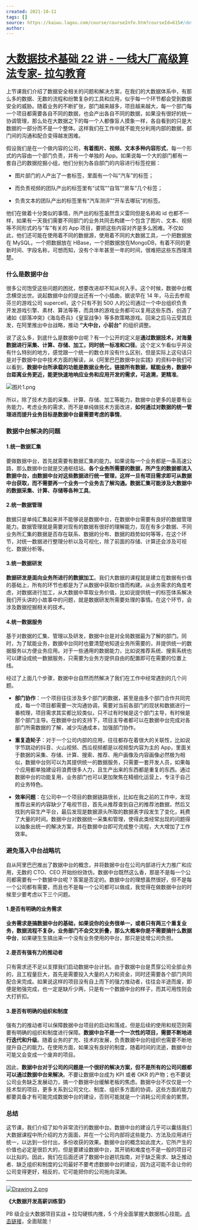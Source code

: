 ```yaml
---
created: 2021-10-11
tags: []
source: https://kaiwu.lagou.com/course/courseInfo.htm?courseId=615#/detail/pc?id=6512
author: 
---
```


# [大数据技术基础 22 讲 - 一线大厂高级算法专家- 拉勾教育](https://kaiwu.lagou.com/course/courseInfo.htm?courseId=615#/detail/pc?id=6512)


上节课我们介绍了数据安全相关的问题和解决方案，在我们的大数据体系中，有那么多的数据、无数的流程和纷繁复杂的工具和应用，似乎每一个环节都会受到数据安全的威胁。随着业务的不断扩张，部门越来越多，项目越来越大，每一个部门每一个项目都需要各自不同的数据，也会产出各自不同的数据，如果没有很好的统一协调管理，那么处在大数据之下的每一个人都像盲人摸象一样，各自看到的只是大数据的一部分而不是一个整体。这样我们在工作中就不能充分利用内部的数据，部门间的沟通和配合变得越发困难。

假设我们是在一个做内容的公司，**有着图片、视频、文本多种内容形式**，每一个形式的内容由一个部门负责，并有一个单独的 App。如果说每一个大的部门都有一套自己的数据挖掘小组，他们分别为各自部门的内容进行标签挖掘：

-   图片部门的人产出了一套标签，里面有一个叫“汽车”的标签；
    
-   而负责视频的团队产出的标签里有“试驾”“自驾”“房车”几个标签；
    
-   负责文本的团队产出的标签里有“汽车测评”“开车去哪玩”的标签。
    

他们在做着十分类似的事情，所产出的标签虽然含义雷同但是名称和 id 也都不一样，如果有一天我们需要不同部门的业务共同去构建一个包含了图片、文本、视频等不同形式的与“车”有关的 App 项目，要把这些内容对齐是多么困难。不仅如此，他们还可能在使用着不同的数据源，使用着不同的大数据工具，一个把数据放在 MySQL，一个把数据放在 HBase，一个把数据放在MongoDB，有着不同的更新时间、字段名称，可想而知，没有个半年甚至一年的时间，很难把这些东西理清楚。

### 什么是数据中台

很多公司饱受这些问题的困扰，想要改进却不知从何入手。这个时候，数据中台概念横空出世。说起数据中台的提出还有一个小插曲，据说早在 14 年，马云去参观芬兰的游戏公司 supercell，这个只有不到 500 人的公司通过一个中台组织负责开发游戏引擎、素材、算法等等，而具体的游戏业务都可以复用这些东西，创造了诸如《部落冲突》《海岛奇兵》《皇室战争》等多款策略游戏。回来之后马云受其启发，在阿里推出中台战略，推动 **“大中台，小前台”** 的组织调整。

说了这么多，到底什么是数据中台呢？有一个公开的定义是**通过数据技术，对海量数据进行采集、计算、存储、加工，同时统一标准和口径**。这个定义乍看似乎并没有什么特别的地方，感觉跟一个统一的数仓并没有什么区别，但是实际上这句话只是对于数据中台中技术方面的解读，从《阿里巴巴数据中台实践》的资料中我们可以看到，**数据中台所承载的功能是数据业务化，链接所有数据，赋能业务，数据中台距离业务更近，能更快速地响应业务和应用开发的需求，可追溯，更精准**。

![图片1.png](https://s0.lgstatic.com/i/image6/M00/37/49/CioPOWB2mMaAN3P_ABJNGsu27_o036.png)

所以，除了技术方面的采集、计算、存储、加工等能力，数据中台更多的是要有业务能力，考虑业务的需求，而不是单纯做技术方面改进，**如何通过对数据的统一管理进而提升业务目标是数据中台最需要考虑的事情**。

### 数据中台解决的问题

#### 1.统一数据汇集

要做数据中台，首先就需要有数据汇集的能力。如果说每一个业务都是一条高速公路，那么数据中台就是交通枢纽站。**各个业务所需要的数据，所产生的数据都流入数据中台，由数据中台对这些数据进行统一管理，这样一旦有项目需求即可从数据中台获取，而不需要再一个业务一个业务去了解沟通。数据汇集可能涉及大数据中的数据采集、计算、存储等各种工具**。

#### 2.统一数据管理

数据只是单纯汇集起来并不能够说是数据中台，在数据中台需要有良好的数据管理能力。数据管理就是需要对现有的数据有很好的理解能力，现在有多少数据、不同业务所汇集的数据是否存在联系、数据的分布、数据的趋势如何等等，在这个环节，对统一数据进行整理分析以及可视化，除了前面的存储、计算还会涉及可视化、数据分析等。

#### 3.统一数据研发

**数据研发是面向业务所进行的数据加工**。我们大数据的课程就是建立在数据有价值的基础上，所有的环节也都是为了从数据中获取价值而构建。从业务需求的角度考虑，对数据进行加工，从大数据中萃取业务价值，比如说提供统一的标签体系解决我们开头讲的小故事中的问题，就是数据研发所需要处理的事情。在这个环节，会涉及数据挖掘相关的技术。

#### 4.统一数据服务

基于对数据的汇集、管理以及研发，数据中台是对全局数据最为了解的部门。同时，为了赋能业务，数据中台同时也要清楚地知道业务所需要的，并提供统一的数据服务以方便业务应用。对于一些通用的数据能力，比如说推荐系统、搜索系统也可以建设成统一数据服务，只需要为业务方提供自由的配置即可在需要的位置上线。

经过了上面几个步骤，数据中台自然而然解决了我们在工作中经常遇到的几个问题。

-   **部门协作**：一个项目往往涉及多个部门的数据，甚至是由多个部门合作共同完成，每一个项目都需要一次沟通协调，需要对当前各部门的现状和数据进行一番梳理，项目需求其实都比较类似，只不过有时候是这个部门主导，有时候是那个部门主导。在数据中台的支持下，项目主导者都可以在数据中台完成对各部门所需数据的了解，减少沟通成本，加强部门协作。
    
-   **重复造轮子**：对于一个公司内部的应用，往往都存在着很大的关联性，比如说字节跳动的抖音、火山视频、西瓜视频都是以视频型内容为主的 App，里面关于数据的采集、存储、计算、搜索、推荐、用户画像及内容画像必然极为相似，数据中台则可以为其提供统一的数据服务，只需要一套开发人员，如果每个应用都单独建设将浪费很多人力，且生产出来的东西都是重复的东西。通过数据中台的功能复用，业务部门也可以更加聚焦在精细化运营上，专注于自己的业务特色。
    
-   **效率问题**：在公司中一个项目的数据链路很长，比如在我之前的工作中，发现推荐出来的内容缺少了电视节目，首先从推荐查到自己的推荐池数据，然后又找到内容生产平台，最后发现是数据源头所取的数据表字段发生了变化，耗费了大量的时间。数据中台对数据统一采集和管理，使得此类经常出现的问题得以抽象出统一的解决方案，并在数据中台即可完成整个流程，大大增加了工作效率。
    

### 避免落入中台战略坑

自从阿里巴巴推出了数据中台的概念，并将数据中台在公司内部进行大力推广和应用，无数的 CTO、CEO 开始纷纷效仿。数据中台既然这么香，那是不是每一个公司都需要有一个数据中台呢？答案是否定的。数据中台的理想虽然很好，但不是每一个公司都有需要，而且也不是每一个公司都可以做成，我觉得在做数据中台的时候至少要考虑以下三个问题。

#### 1.是否有明确的业务需求

**业务需求是搞数据中台的基础，如果说你的业务很单一，或者只有两三个重复业务，数据流程不复杂，业务部门不会交叉折叠，那么大概率你是不需要搞什么数据中台**，如果硬生生搞出来一个没有业务使用的中台，那只是徒增公司负担。

#### 2.是否有强有力的推动者

只有需求还不足以支撑我们启动数据中台计划。由于数据中台是贯穿公司全部业务的，且工程量巨大，首先是需要投入大量的人力和资金，同时还需要各个部门共同配合来完成。如果说这样的项目没有自上而下的强力推动者，往往会半途而废，即便是勉强完成，也一定是缺斤少两，只是有一个数据中台的样子，而其可用性则会大打折扣。

#### 3.是否有明确的组织和制度

强有力的推动者可以保障数据中台项目的启动和落成，但是后续的使用和规范则需要有明确的组织和制度进行保障。**数据中台不是一个一次性的项目，需要不断地进行迭代和升级**。随着业务的扩充、技术的发展，负责数据中台的组织也需要不断地提升自己的能力。在使用方面，如果没有良好的制度，随着时间的流逝，数据中台可能又会变成一个废弃的项目。

因此，**数据中台对于公司的问题是一个很好的解决方案，但不是所有的公司问题都可以通过数据中台来解决**。不要让数据中台成为 KPI 或者 OKR 的产物；也不要说公司业务缺乏发展动力，搞一个数据中台缓解老板的焦虑。数据中台不仅仅是一个技术型的项目，更多关系到公司文化、制度、组织多方面的协调，这些方面的能力都要具备才有可能完成数据中台的建设，否则可能就是一个消耗公司资金的累赘。

### 总结

这节课，我们介绍了如今非常流行的数据中台。数据中台的建设几乎可以囊括我们大数据课程中所介绍的方方面面，并在一个公司内部将这些能力、方法及应用进行统一，以达到一份付出，多份收获的效果。数据中台的概念如此庞大，它所产生的价值也必定是很巨大的，但是要建设数据中台，其开销和难度也不是一般的项目可以比拟的。因此，我们在后面还讲了数据中台避坑指南，对于缺乏需求、缺乏推动者、缺乏组织和制度的公司最好不要考虑数据中台的建设，因为这可能不会让你的公司变得更好，相反的，它可能把你的公司拖向深渊。

___

[![Drawing 2.png](https://s0.lgstatic.com/i/image6/M00/00/6D/Cgp9HWAaHaOAI85HAAUCrlmIuEw966.png)](https://shenceyun.lagou.com/r/rJs)

**《大数据开发高薪训练营》**

PB 级企业大数据项目实战 + 拉勾硬核内推，5 个月全面掌握大数据核心技能。[点击链接](https://shenceyun.lagou.com/r/rJs)，全面赋能！
